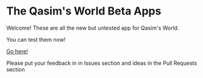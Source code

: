 # The Qasim's World Beta Apps
Welcome! These are all the new but untested app for Qasim's World.

You can test them now!

[Go here!](https://qaqak.github.io)

Please put your feedback in in Issues section and ideas in the Pull Requests section
